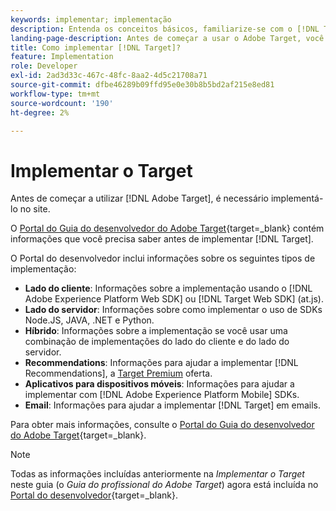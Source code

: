 ```yaml
---
keywords: implementar; implementação
description: Entenda os conceitos básicos, familiarize-se com o [!DNL Target] O funciona e se integra à sua infraestrutura e entende como os visitantes são rastreados.
landing-page-description: Antes de começar a usar o Adobe Target, você deve implementá-lo em seu site.
title: Como implementar [!DNL Target]?
feature: Implementation
role: Developer
exl-id: 2ad3d33c-467c-48fc-8aa2-4d5c21708a71
source-git-commit: dfbe46289b09ffd95e0e30b8b5bd2af215e8ed81
workflow-type: tm+mt
source-wordcount: '190'
ht-degree: 2%

---
```


# Implementar o Target

Antes de começar a utilizar [!DNL Adobe Target], é necessário implementá-lo no site.

O [Portal do Guia do desenvolvedor do Adobe Target](https://developer.adobe.com/target/){target=_blank} contém informações que você precisa saber antes de implementar [!DNL Target].

O Portal do desenvolvedor inclui informações sobre os seguintes tipos de implementação:

* **Lado do cliente**: Informações sobre a implementação usando o [!DNL Adobe Experience Platform Web SDK] ou [!DNL Target Web SDK] (at.js).
* **Lado do servidor**: Informações sobre como implementar o uso de SDKs Node.JS, JAVA, .NET e Python.
* **Híbrido**: Informações sobre a implementação se você usar uma combinação de implementações do lado do cliente e do lado do servidor.
* **Recommendations**: Informações para ajudar a implementar [!DNL Recommendations], a [Target Premium](/help/main/c-intro/intro.md#premium) oferta.
* **Aplicativos para dispositivos móveis**: Informações para ajudar a implementar com [!DNL Adobe Experience Platform Mobile] SDKs.
* **Email**: Informações para ajudar a implementar [!DNL Target] em emails.

Para obter mais informações, consulte o [Portal do Guia do desenvolvedor do Adobe Target](https://developer.adobe.com/target/){target=_blank}.

>[!NOTE]
>
>Todas as informações incluídas anteriormente na *Implementar o Target* neste guia (o *Guia do profissional do Adobe Target*) agora está incluída no [Portal do desenvolvedor](https://developer.adobe.com/target/){target=_blank}.




